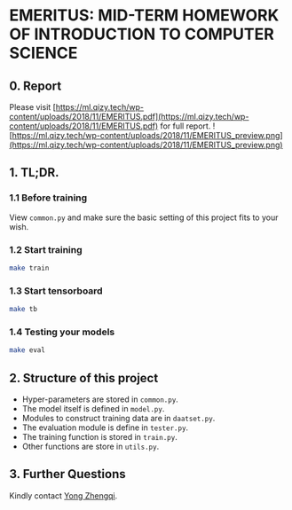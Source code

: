 # EMERITUS: MID-TERM HOMEWORK OF INTRODUCTION TO COMPUTER SCIENCE

## 0. Report

Please visit [https://ml.qizy.tech/wp-content/uploads/2018/11/EMERITUS.pdf](https://ml.qizy.tech/wp-content/uploads/2018/11/EMERITUS.pdf) for full report.
![https://ml.qizy.tech/wp-content/uploads/2018/11/EMERITUS_preview.png](https://ml.qizy.tech/wp-content/uploads/2018/11/EMERITUS_preview.png)

## 1. TL;DR.

### 1.1 Before training
View `common.py` and make sure the basic setting of this project fits to your wish.

### 1.2 Start training
```bash
make train
```

### 1.3 Start tensorboard
```bash
make tb
```

### 1.4 Testing your models
```bash
make eval
``` 

## 2. Structure of this project

* Hyper-parameters are stored in `common.py`.
* The model itself is defined in `model.py`.
* Modules to construct training data are in `daatset.py`.
* The evaluation module is define in `tester.py`.
* The training function is stored in `train.py`.
* Other functions are store in  `utils.py`.


## 3. Further Questions
Kindly contact [Yong Zhengqi](mailto:yongzhengqi@gmail.com).